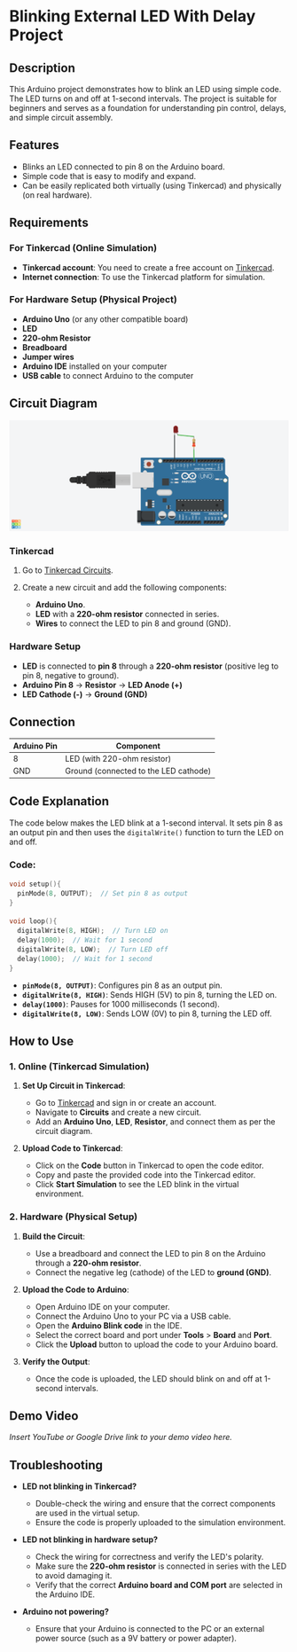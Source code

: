 # **Blinking External LED With Delay Project**

## **Description**

This Arduino project demonstrates how to blink an LED using simple code. The LED turns on and off at 1-second intervals. The project is suitable for beginners and serves as a foundation for understanding pin control, delays, and simple circuit assembly.

## **Features**

* Blinks an LED connected to pin 8 on the Arduino board.
* Simple code that is easy to modify and expand.
* Can be easily replicated both virtually (using Tinkercad) and physically (on real hardware).

## **Requirements**

### **For Tinkercad (Online Simulation)**

* **Tinkercad account**: You need to create a free account on [Tinkercad](https://www.tinkercad.com/).
* **Internet connection**: To use the Tinkercad platform for simulation.

### **For Hardware Setup (Physical Project)**

* **Arduino Uno** (or any other compatible board)
* **LED**
* **220-ohm Resistor**
* **Breadboard**
* **Jumper wires**
* **Arduino IDE** installed on your computer
* **USB cable** to connect Arduino to the computer

## **Circuit Diagram**
![Circuit Diagram](<Blinking External LED With Delay.png>)
### **Tinkercad**

1. Go to [Tinkercad Circuits](https://www.tinkercad.com/circuits).
2. Create a new circuit and add the following components:

   * **Arduino Uno**.
   * **LED** with a **220-ohm resistor** connected in series.
   * **Wires** to connect the LED to pin 8 and ground (GND).

### **Hardware Setup**

* **LED** is connected to **pin 8** through a **220-ohm resistor** (positive leg to pin 8, negative to ground).
* **Arduino Pin 8** -> **Resistor** -> **LED Anode (+)**
* **LED Cathode (-)** -> **Ground (GND)**

## **Connection**

| Arduino Pin | Component                             |
| ----------- | ------------------------------------- |
| 8           | LED (with 220-ohm resistor)           |
| GND         | Ground (connected to the LED cathode) |

## **Code Explanation**

The code below makes the LED blink at a 1-second interval. It sets pin 8 as an output pin and then uses the `digitalWrite()` function to turn the LED on and off.

### **Code:**

```cpp
void setup(){
  pinMode(8, OUTPUT);  // Set pin 8 as output
}

void loop(){
  digitalWrite(8, HIGH);  // Turn LED on
  delay(1000);  // Wait for 1 second
  digitalWrite(8, LOW);  // Turn LED off
  delay(1000);  // Wait for 1 second
}
```

* **`pinMode(8, OUTPUT)`**: Configures pin 8 as an output pin.
* **`digitalWrite(8, HIGH)`**: Sends HIGH (5V) to pin 8, turning the LED on.
* **`delay(1000)`**: Pauses for 1000 milliseconds (1 second).
* **`digitalWrite(8, LOW)`**: Sends LOW (0V) to pin 8, turning the LED off.

## **How to Use**

### **1. Online (Tinkercad Simulation)**

1. **Set Up Circuit in Tinkercad**:

   * Go to [Tinkercad](https://www.tinkercad.com) and sign in or create an account.
   * Navigate to **Circuits** and create a new circuit.
   * Add an **Arduino Uno**, **LED**, **Resistor**, and connect them as per the circuit diagram.
2. **Upload Code to Tinkercad**:

   * Click on the **Code** button in Tinkercad to open the code editor.
   * Copy and paste the provided code into the Tinkercad editor.
   * Click **Start Simulation** to see the LED blink in the virtual environment.

### **2. Hardware (Physical Setup)**

1. **Build the Circuit**:

   * Use a breadboard and connect the LED to pin 8 on the Arduino through a **220-ohm resistor**.
   * Connect the negative leg (cathode) of the LED to **ground (GND)**.

2. **Upload the Code to Arduino**:

   * Open Arduino IDE on your computer.
   * Connect the Arduino Uno to your PC via a USB cable.
   * Open the **Arduino Blink code** in the IDE.
   * Select the correct board and port under **Tools** > **Board** and **Port**.
   * Click the **Upload** button to upload the code to your Arduino board.

3. **Verify the Output**:

   * Once the code is uploaded, the LED should blink on and off at 1-second intervals.

## **Demo Video**

*Insert YouTube or Google Drive link to your demo video here.*

## **Troubleshooting**

* **LED not blinking in Tinkercad?**

  * Double-check the wiring and ensure that the correct components are used in the virtual setup.
  * Ensure the code is properly uploaded to the simulation environment.

* **LED not blinking in hardware setup?**

  * Check the wiring for correctness and verify the LED's polarity.
  * Make sure the **220-ohm resistor** is connected in series with the LED to avoid damaging it.
  * Verify that the correct **Arduino board and COM port** are selected in the Arduino IDE.

* **Arduino not powering?**

  * Ensure that your Arduino is connected to the PC or an external power source (such as a 9V battery or power adapter).

